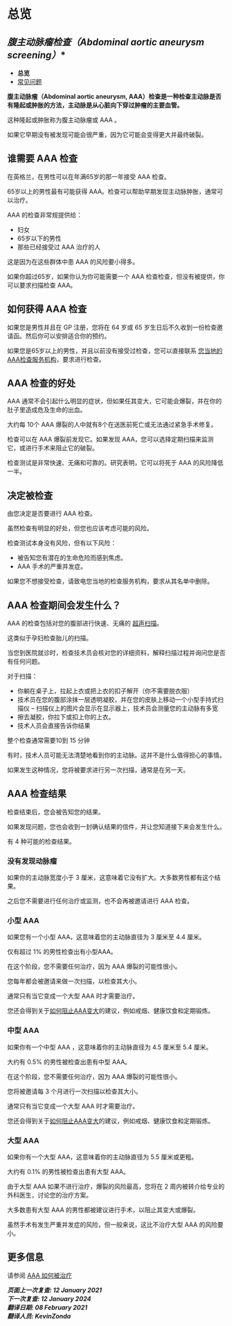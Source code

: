 <!-- AAA screening/Abdominal aortic aneurysm screening -->

# **总览**

## *腹主动脉瘤检查（Abdominal aortic aneurysm screening）**

- **总览**
- [常见问题](abdominal-aortic-aneurysm-screening-faqs.md)

**腹主动脉瘤（Abdominal aortic aneurysm, AAA）检查是一种检查主动脉是否有隆起或肿胀的方法，主动脉是从心脏向下穿过肿瘤的主要血管。**

这种隆起或肿胀称为腹主动脉瘤或 AAA 。

如果它早期没有被发现可能会很严重，因为它可能会变得更大并最终破裂。



<!-- FIXME: 潜在的区域性内容 -->
## 谁需要 AAA 检查

在英格兰，在男性可以在年满65岁的那一年接受 AAA 检查。

65岁以上的男性最有可能获得 AAA。检查可以帮助早期发现主动脉肿胀，通常可以治疗。

AAA 的检查非常规提供给：

- 妇女
- 65岁以下的男性
- 那些已经接受过 AAA 治疗的人

这是因为在这些群体中患 AAA 的风险要小得多。

如果你超过65岁，如果你认为你可能需要一个 AAA 检查检查，但没有被提供，你可以要求扫描检查 AAA。



<!-- FIXME: 潜在的区域性内容 -->
## 如何获得 AAA 检查

如果您是男性并且在 GP 注册，您将在 64 岁或 65 岁生日后不久收到一份检查邀请函。然后你可以安排适合你的预约。

如果您是65岁以上的男性，并且以前没有接受过检查，您可以直接联系 [您当地的AAA检查服务机构](https://www.nhs.uk/Service-Search/Abdominal-aortic-aneurysm-screening/LocationSearch/1910)，要求进行检查。



## AAA 检查的好处

AAA 通常不会引起什么明显的症状，但如果任其变大，它可能会爆裂，并在你的肚子里造成危及生命的出血。

大约每 10个 AAA 爆裂的人中就有8个在送医前死亡或无法通过紧急手术修复。

检查可以在 AAA 爆裂前发现它。如果发现 AAA，您可以选择定期扫描来监测它，或进行手术来阻止它的破裂。

检查测试是非常快速、无痛和可靠的。研究表明，它可以将死于 AAA 的风险降低一半。



<!-- FIXME: 潜在的区域性内容 -->
## 决定被检查

由您决定是否要进行 AAA 检查。

虽然检查有明显的好处，但您也应该考虑可能的风险。

检查测试本身没有风险，但有以下风险：

- 被告知您有潜在的生命危险而感到焦虑。
- AAA 手术的严重并发症。

如果您不想接受检查，请致电您当地的检查服务机构，要求从其名单中删除。



## AAA 检查期间会发生什么？

AAA 的检查包括对您的腹部进行快速、无痛的 [超声扫描](https://www.nhs.uk/conditions/ultrasound-scan/)。

这类似于孕妇检查胎儿的扫描。

当您到医院就诊时，检查技术员会核对您的详细资料，解释扫描过程并询问您是否有任何问题。

对于扫描：

- 你躺在桌子上，拉起上衣或把上衣的扣子解开（你不需要脱衣服）
- 技术员在您的腹部涂抹一层透明凝胶，并在您的皮肤上移动一个小型手持式扫描仪 – 扫描仪上的图片会显示在显示器上，技术员会测量您的主动脉有多宽
- 擦去凝胶，你拉下或扣上你的上衣。
- 技术人员会直接告诉你结果

整个检查通常需要10到 15 分钟

有时，技术人员可能无法清楚地看到你的主动脉。这并不是什么值得担心的事情。

如果发生这种情况，您将被要求进行另一次扫描，通常是在另一天。



<!-- FIXME: 潜在的区域性内容 -->
## AAA 检查结果

检查结束后，您会被告知您的结果。

如果发现问题，您也会收到一封确认结果的信件，并让您知道接下来会发生什么。

有 4 种可能的检查结果。

### 没有发现动脉瘤

如果你的主动脉宽度小于 3 厘米，这意味着它没有扩大。大多数男性都有这个结果。

之后您不需要进行任何治疗或监测，也不会再被邀请进行 AAA 检查。

### 小型 AAA

如果您有一个小型 AAA，这意味着您的主动脉直径为 3 厘米至 4.4 厘米。

仅有超过 1% 的男性检查出有小型AAA。

在这个阶段，您不需要任何治疗，因为 AAA 爆裂的可能性很小。

您每年都会被邀请来做一次扫描，以检查其大小。

通常只有当它变成一个大型 AAA 时才需要治疗。

<!-- FIXME: LINK -->

您还会得到关于[如何阻止AAA变大](abdominal-aortic-aneurysm.md#降低您的腹主动脉瘤（AAA）风险)的建议，例如戒烟、健康饮食和定期锻炼。

### 中型 AAA

如果你有一个中型 AAA ，这意味着你的主动脉直径为 4.5 厘米至 5.4 厘米。

大约有 0.5% 的男性被检查出患有中型 AAA。

在这个阶段，您不需要任何治疗，因为 AAA 爆裂的可能性很小。

您将被邀请每 3 个月进行一次扫描以检查其大小。

通常只有当它变成一个大型 AAA 时才需要治疗。

您还会得到关于[如何阻止AAA变大](abdominal-aortic-aneurysm.md#降低您的腹主动脉瘤（AAA）风险)的建议，例如戒烟、健康饮食和定期锻炼。

### 大型 AAA

如果你有一个大型 AAA，这意味着你的主动脉直径为 5.5 厘米或更粗。

大约有 0.1% 的男性被检查出患有大型 AAA。

由于大型 AAA 如果不进行治疗，爆裂的风险最高，您将在 2 周内被转介给专业的外科医生，讨论您的治疗方案。

大多数患有大型 AAA 的男性都被建议进行手术，以阻止其变大或爆裂。

虽然手术有发生严重并发症的风险，但一般来说，这比不治疗大型 AAA 的风险要小。



## 更多信息

请参阅 [AAA 如何被治疗](https://www.nhs.uk/conditions/abdominal-aortic-aneurysm/)

***页面上一次复查: 12 January 2021  
下一次复查: 12 January 2024  
翻译日期: 08 February 2021  
翻译人员: KevinZonda***
